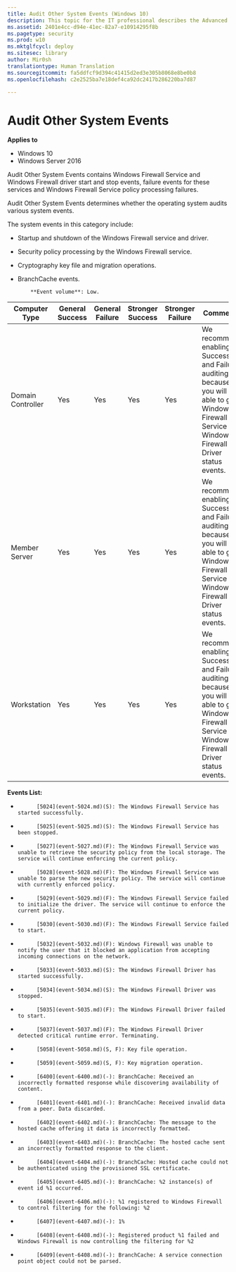 ```yaml
---
title: Audit Other System Events (Windows 10)
description: This topic for the IT professional describes the Advanced Security Audit policy setting, Audit Other System Events, which determines whether the operating system audits various system events.
ms.assetid: 2401e4cc-d94e-41ec-82a7-e10914295f8b
ms.pagetype: security
ms.prod: w10
ms.mktglfcycl: deploy
ms.sitesec: library
author: Mir0sh
translationtype: Human Translation
ms.sourcegitcommit: fa5ddfcf9d394c41415d2ed3e305b8068e8be0b8
ms.openlocfilehash: c2e2525ba7e18def4ca92dc2417b286220ba7d87

---
```


# Audit Other System Events

**Applies to**
-   Windows 10
-   Windows Server 2016


Audit Other System Events contains Windows Firewall Service and Windows Firewall driver start and stop events, failure events for these services and Windows Firewall Service policy processing failures.

Audit Other System Events determines whether the operating system audits various system events.

The system events in this category include:

-   Startup and shutdown of the Windows Firewall service and driver.

-   Security policy processing by the Windows Firewall service.

-   Cryptography key file and migration operations.

-   BranchCache events.


            **Event volume**: Low.

| Computer Type     | General Success | General Failure | Stronger Success | Stronger Failure | Comments                                                                                                                                               |
|-------------------|-----------------|-----------------|------------------|------------------|--------------------------------------------------------------------------------------------------------------------------------------------------------|
| Domain Controller | Yes             | Yes             | Yes              | Yes              | We recommend enabling Success and Failure auditing because you will be able to get Windows Firewall Service and Windows Firewall Driver status events. |
| Member Server     | Yes             | Yes             | Yes              | Yes              | We recommend enabling Success and Failure auditing because you will be able to get Windows Firewall Service and Windows Firewall Driver status events. |
| Workstation       | Yes             | Yes             | Yes              | Yes              | We recommend enabling Success and Failure auditing because you will be able to get Windows Firewall Service and Windows Firewall Driver status events. |

**Events List:**

-   
            [5024](event-5024.md)(S): The Windows Firewall Service has started successfully.

-   
            [5025](event-5025.md)(S): The Windows Firewall Service has been stopped.

-   
            [5027](event-5027.md)(F): The Windows Firewall Service was unable to retrieve the security policy from the local storage. The service will continue enforcing the current policy.

-   
            [5028](event-5028.md)(F): The Windows Firewall Service was unable to parse the new security policy. The service will continue with currently enforced policy.

-   
            [5029](event-5029.md)(F): The Windows Firewall Service failed to initialize the driver. The service will continue to enforce the current policy.

-   
            [5030](event-5030.md)(F): The Windows Firewall Service failed to start.

-   
            [5032](event-5032.md)(F): Windows Firewall was unable to notify the user that it blocked an application from accepting incoming connections on the network.

-   
            [5033](event-5033.md)(S): The Windows Firewall Driver has started successfully.

-   
            [5034](event-5034.md)(S): The Windows Firewall Driver was stopped.

-   
            [5035](event-5035.md)(F): The Windows Firewall Driver failed to start.

-   
            [5037](event-5037.md)(F): The Windows Firewall Driver detected critical runtime error. Terminating.

-   
            [5058](event-5058.md)(S, F): Key file operation.

-   
            [5059](event-5059.md)(S, F): Key migration operation.

-   
            [6400](event-6400.md)(-): BranchCache: Received an incorrectly formatted response while discovering availability of content.

-   
            [6401](event-6401.md)(-): BranchCache: Received invalid data from a peer. Data discarded.

-   
            [6402](event-6402.md)(-): BranchCache: The message to the hosted cache offering it data is incorrectly formatted.

-   
            [6403](event-6403.md)(-): BranchCache: The hosted cache sent an incorrectly formatted response to the client.

-   
            [6404](event-6404.md)(-): BranchCache: Hosted cache could not be authenticated using the provisioned SSL certificate.

-   
            [6405](event-6405.md)(-): BranchCache: %2 instance(s) of event id %1 occurred.

-   
            [6406](event-6406.md)(-): %1 registered to Windows Firewall to control filtering for the following: %2

-   
            [6407](event-6407.md)(-): 1%

-   
            [6408](event-6408.md)(-): Registered product %1 failed and Windows Firewall is now controlling the filtering for %2

-   
            [6409](event-6408.md)(-): BranchCache: A service connection point object could not be parsed.




<!--HONumber=Jun16_HO4-->



